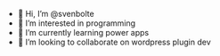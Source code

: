- 👋 Hi, I’m @svenbolte
- 👀 I’m interested in programming
- 🌱 I’m currently learning power apps
- 💞️ I’m looking to collaborate on wordpress plugin dev


<!---
svenbolte/svenbolte is a ✨ special ✨ repository because its `README.md` (this file) appears on your GitHub profile.
You can click the Preview link to take a look at your changes.
--->
